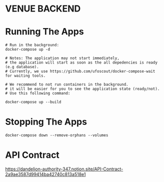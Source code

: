 # VENUE BACKEND

# Running The Apps
```shell
# Run in the background:
docker-compose up -d

# Notes: The application may not start immediately,
# the application will start as soon as the all depedencies is ready (e.g database).
# Currently, we use https://github.com/ufoscout/docker-compose-wait for waiting tools. 

# We recommend to not run containers in the background.
# it will be easier for you to see the application state (ready/not).
# Use this following command:

docker-compose up --build
```
# Stopping The Apps
```shell
docker-compose down --remove-orphans --volumes
```

# API Contract
https://dandelion-authority-347.notion.site/API-Contract-2a9ae3587d99414ba42740c813a518e1